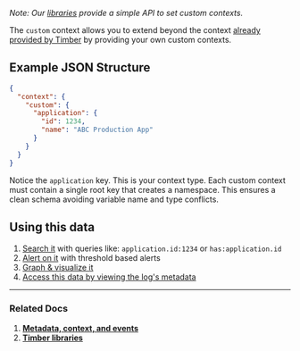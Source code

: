 *Note: Our [libraries](/languages) provide a simple API to set custom contexts.*

The `custom` context allows you to extend beyond the context [already provided by Timber](/concepts/log-event-json-schema/context) by providing your own custom contexts.


## Example JSON Structure


```json
{
  "context": {
    "custom": {
      "application": {
        "id": 1234,
        "name": "ABC Production App"
      }
    }
  }
}
```

Notice the `application` key. This is your context type. Each custom context must contain a single root key that creates a namespace. This ensures a clean schema avoiding variable name and type conflicts.

## Using this data

1. [Search it](/app/console/searching) with queries like: `application.id:1234` or `has:application.id`
2. [Alert on it](/app/console/alerts) with threshold based alerts
3. [Graph & visualize it](/app/console/graphing)
4. [Access this data by viewing the log's metadata](/app/console/view-metdata-and-context)

---

### Related Docs

1. [**Metadata, context, and events**](/concepts/metadata-context-and-events)
2. [**Timber libraries**](/languages)
